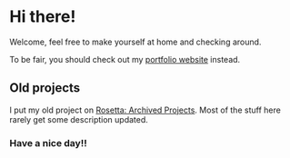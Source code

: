 # Hi there!

Welcome, feel free to make yourself at home and checking around.

To be fair, you should check out my [portfolio website](https://skyventuree.github.io) instead.

## Old projects

I put my old project on [Rosetta: Archived Projects](https://github.com/sora-archive). Most of the stuff here rarely get some description updated.

### Have a nice day!!

